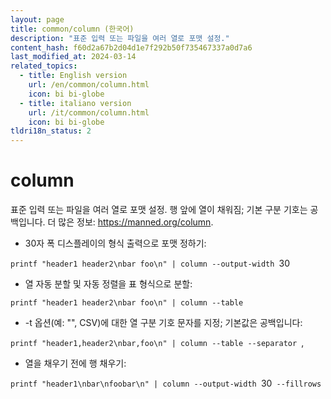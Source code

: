 ```yaml
---
layout: page
title: common/column (한국어)
description: "표준 입력 또는 파일을 여러 열로 포맷 설정."
content_hash: f60d2a67b2d04d1e7f292b50f735467337a0d7a6
last_modified_at: 2024-03-14
related_topics:
  - title: English version
    url: /en/common/column.html
    icon: bi bi-globe
  - title: italiano version
    url: /it/common/column.html
    icon: bi bi-globe
tldri18n_status: 2
---
```

# column

표준 입력 또는 파일을 여러 열로 포맷 설정.
행 앞에 열이 채워짐; 기본 구분 기호는 공백입니다.
더 많은 정보: <https://manned.org/column>.

- 30자 폭 디스플레이의 형식 출력으로 포맷 정하기:

`printf "header1 header2\nbar foo\n" | column --output-width `<span class="tldr-var badge badge-pill bg-dark-lm bg-white-dm text-white-lm text-dark-dm font-weight-bold">30</span>

- 열 자동 분할 및 자동 정렬을 표 형식으로 분할:

`printf "header1 header2\nbar foo\n" | column --table`

- -t 옵션(예: "", CSV)에 대한 열 구분 기호 문자를 지정; 기본값은 공백입니다:

`printf "header1,header2\nbar,foo\n" | column --table --separator `<span class="tldr-var badge badge-pill bg-dark-lm bg-white-dm text-white-lm text-dark-dm font-weight-bold">,</span>

- 열을 채우기 전에 행 채우기:

`printf "header1\nbar\nfoobar\n" | column --output-width `<span class="tldr-var badge badge-pill bg-dark-lm bg-white-dm text-white-lm text-dark-dm font-weight-bold">30</span>` --fillrows`
